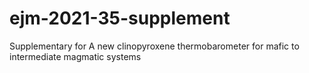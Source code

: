 # ejm-2021-35-supplement
Supplementary for A new clinopyroxene thermobarometer for mafic to intermediate magmatic systems
